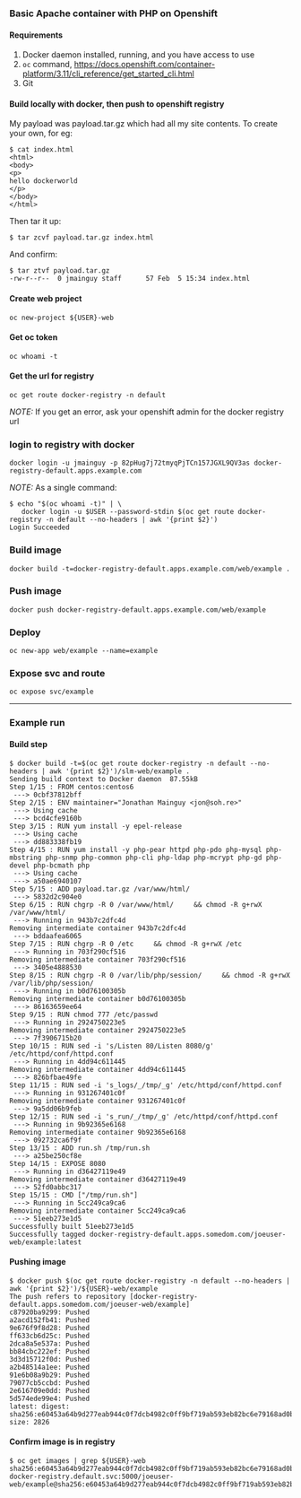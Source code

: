 ### Basic Apache container with PHP on Openshift

#### Requirements
1. Docker daemon installed, running, and you have access to use
2. `oc` command, https://docs.openshift.com/container-platform/3.11/cli_reference/get_started_cli.html
3. Git

#### Build locally with docker, then push to openshift registry
My payload was payload.tar.gz which had all my site contents. To create your own, for eg:
```
$ cat index.html
<html>
<body>
<p>
hello dockerworld
</p>
</body>
</html>
```

Then tar it up:
```
$ tar zcvf payload.tar.gz index.html
```

And confirm:
```
$ tar ztvf payload.tar.gz
-rw-r--r--  0 jmainguy staff      57 Feb  5 15:34 index.html
```

#### Create web project
```oc new-project ${USER}-web```

#### Get oc token
```oc whoami -t```

#### Get the url for registry
```oc get route docker-registry -n default```

*NOTE:* If you get an error, ask your openshift admin for the docker registry url

### login to registry with docker
```docker login -u jmainguy -p 82pHug7j72tmyqPjTCn157JGXL9QV3as docker-registry-default.apps.example.com``` 

*NOTE:* As a single command:
```
$ echo "$(oc whoami -t)" | \
   docker login -u $USER --password-stdin $(oc get route docker-registry -n default --no-headers | awk '{print $2}')
Login Succeeded
```

### Build image
```docker build -t=docker-registry-default.apps.example.com/web/example .```
### Push image
```docker push docker-registry-default.apps.example.com/web/example```
### Deploy
```oc new-app web/example --name=example```
### Expose svc and route
```oc expose svc/example```

-------------------------------------

### Example run

#### Build step
```
$ docker build -t=$(oc get route docker-registry -n default --no-headers | awk '{print $2}')/slm-web/example .
Sending build context to Docker daemon  87.55kB
Step 1/15 : FROM centos:centos6
 ---> 0cbf37812bff
Step 2/15 : ENV maintainer="Jonathan Mainguy <jon@soh.re>"
 ---> Using cache
 ---> bcd4cfe9160b
Step 3/15 : RUN yum install -y epel-release
 ---> Using cache
 ---> dd883338fb19
Step 4/15 : RUN yum install -y php-pear httpd php-pdo php-mysql php-mbstring php-snmp php-common php-cli php-ldap php-mcrypt php-gd php-devel php-bcmath php
 ---> Using cache
 ---> a50ae6940107
Step 5/15 : ADD payload.tar.gz /var/www/html/
 ---> 5832d2c904e0
Step 6/15 : RUN chgrp -R 0 /var/www/html/     && chmod -R g+rwX /var/www/html/
 ---> Running in 943b7c2dfc4d
Removing intermediate container 943b7c2dfc4d
 ---> bddaafea6065
Step 7/15 : RUN chgrp -R 0 /etc     && chmod -R g+rwX /etc
 ---> Running in 703f290cf516
Removing intermediate container 703f290cf516
 ---> 3405e4888530
Step 8/15 : RUN chgrp -R 0 /var/lib/php/session/     && chmod -R g+rwX /var/lib/php/session/
 ---> Running in b0d76100305b
Removing intermediate container b0d76100305b
 ---> 86163659ee64
Step 9/15 : RUN chmod 777 /etc/passwd
 ---> Running in 2924750223e5
Removing intermediate container 2924750223e5
 ---> 7f3906715b20
Step 10/15 : RUN sed -i 's/Listen 80/Listen 8080/g' /etc/httpd/conf/httpd.conf
 ---> Running in 4dd94c611445
Removing intermediate container 4dd94c611445
 ---> 826bfbae49fe
Step 11/15 : RUN sed -i 's_logs/_/tmp/_g' /etc/httpd/conf/httpd.conf
 ---> Running in 931267401c0f
Removing intermediate container 931267401c0f
 ---> 9a5dd06b9feb
Step 12/15 : RUN sed -i 's_run/_/tmp/_g' /etc/httpd/conf/httpd.conf
 ---> Running in 9b92365e6168
Removing intermediate container 9b92365e6168
 ---> 092732ca6f9f
Step 13/15 : ADD run.sh /tmp/run.sh
 ---> a25be250cf8e
Step 14/15 : EXPOSE 8080
 ---> Running in d36427119e49
Removing intermediate container d36427119e49
 ---> 52fd0abbc317
Step 15/15 : CMD ["/tmp/run.sh"]
 ---> Running in 5cc249ca9ca6
Removing intermediate container 5cc249ca9ca6
 ---> 51eeb273e1d5
Successfully built 51eeb273e1d5
Successfully tagged docker-registry-default.apps.somedom.com/joeuser-web/example:latest
```

#### Pushing image
```
$ docker push $(oc get route docker-registry -n default --no-headers | awk '{print $2}')/${USER}-web/example
The push refers to repository [docker-registry-default.apps.somedom.com/joeuser-web/example]
c87920ba9299: Pushed
a2acd152fb41: Pushed
9e676f9f8d28: Pushed
ff633cb6d25c: Pushed
2dca8a5e537a: Pushed
bb84cbc222ef: Pushed
3d3d15712f0d: Pushed
a2b48514a1ee: Pushed
91e6b08a9b29: Pushed
79077cb5ccbd: Pushed
2e616709e0dd: Pushed
5d574ede99e4: Pushed
latest: digest: sha256:e60453a64b9d277eab944c0f7dcb4982c0ff9bf719ab593eb82bc6e79168ad0b size: 2826
```

#### Confirm image is in registry
```
$ oc get images | grep ${USER}-web
sha256:e60453a64b9d277eab944c0f7dcb4982c0ff9bf719ab593eb82bc6e79168ad0b   docker-registry.default.svc:5000/joeuser-web/example@sha256:e60453a64b9d277eab944c0f7dcb4982c0ff9bf719ab593eb82bc6e79168ad0b
```
